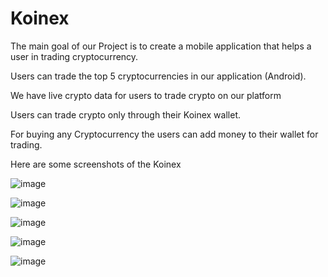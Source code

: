 # Koinex

The main goal of our Project is to create a mobile application that helps a user in trading cryptocurrency.

Users can trade the top 5 cryptocurrencies in our application (Android).

We have live crypto data for users to trade crypto on our platform

Users can trade crypto only through their Koinex wallet.

For buying any Cryptocurrency the users can add money to their wallet for trading.


Here are some screenshots of the Koinex

![image](https://github.com/shrey-patel14/Koinex/assets/92334431/180a8f55-7567-4810-9907-3cc37edd182b) 

![image](https://github.com/shrey-patel14/Koinex/assets/92334431/6a25f6dd-2532-4a3a-b522-2ff373a1f978)

![image](https://github.com/shrey-patel14/Koinex/assets/92334431/6a3d43e3-155e-41ca-9a04-7df9bf5fad3e)

![image](https://github.com/shrey-patel14/Koinex/assets/92334431/6f853b24-3600-4627-8242-b630d85fb06b)

![image](https://github.com/shrey-patel14/Koinex/assets/92334431/33ff2062-90e1-4071-b58a-a47270409581)

